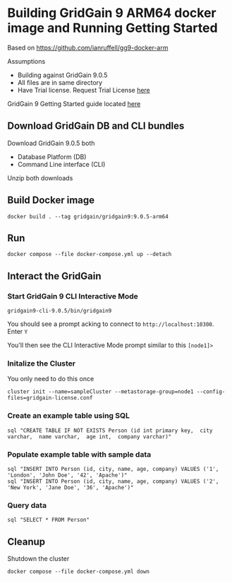# Building GridGain 9 ARM64 docker image and Running Getting Started

Based on https://github.com/ianruffell/gg9-docker-arm

Assumptions

- Building against GridGain 9.0.5
- All files are in same directory
- Have Trial license. Request Trial License [here](https://www.gridgain.com/tryfree#modal-key-form)

GridGain 9 Getting Started guide located [here](https://www.gridgain.com/docs/gridgain9/latest/quick-start/getting-started-guide)

## Download GridGain DB and CLI bundles

Download GridGain 9.0.5 both

- Database Platform (DB)
- Command Line interface (CLI)

Unzip both downloads

## Build Docker image

```shell
docker build . --tag gridgain/gridgain9:9.0.5-arm64
```

## Run

```shell
docker compose --file docker-compose.yml up --detach
```

## Interact the GridGain

### Start GridGain 9 CLI Interactive Mode

```shell
gridgain9-cli-9.0.5/bin/gridgain9
```

You should see a prompt acking to connect to `http://localhost:10300`. Enter `Y`

You'll then see the CLI Interactive Mode prompt similar to this `[node1]>`

### Initalize the Cluster

You only need to do this once

```shell
cluster init --name=sampleCluster --metastorage-group=node1 --config-files=gridgain-license.conf
```

### Create an example table using SQL

```shell
sql "CREATE TABLE IF NOT EXISTS Person (id int primary key,  city varchar,  name varchar,  age int,  company varchar)"
```

### Populate example table with sample data

```shell
sql "INSERT INTO Person (id, city, name, age, company) VALUES ('1', 'London', 'John Doe', '42', 'Apache')"
sql "INSERT INTO Person (id, city, name, age, company) VALUES ('2', 'New York', 'Jane Doe', '36', 'Apache')"
```

### Query data

```shell
sql "SELECT * FROM Person"
```

## Cleanup

Shutdown the cluster

```shell
docker compose --file docker-compose.yml down
```
